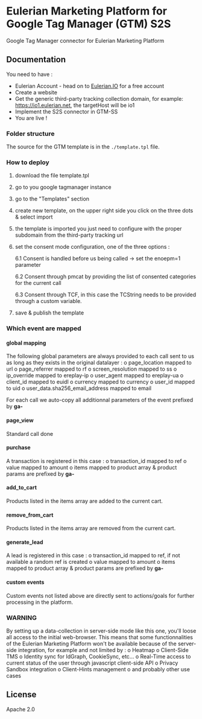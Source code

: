 # Eulerian Marketing Platform for Google Tag Manager (GTM) S2S

Google Tag Manager connector for Eulerian Marketing Platform

## Documentation

You need to have :
- Eulerian Account - head on to [Eulerian.IO](https://www.eulerian.io) for a free account
- Create a website
- Get the generic third-party tracking collection domain, for example: https://io1.eulerian.net, the targetHost will be io1
- Implement the S2S connector in GTM-SS
- You are live ! 

### Folder structure

The source for the GTM template is in the `./template.tpl` file.

### How to deploy

1. download the file template.tpl
2. go to you google tagmanager instance
3. go to the "Templates" section
4. create new template, on the upper right side you click on the three dots & select import
5. the template is imported you just need to configure with the proper subdomain from the third-party tracking url
6. set the consent mode configuration, one of the three options :
   
   6.1 Consent is handled before us being called -> set the enoepm=1 parameter
   
   6.2 Consent through pmcat by providing the list of consented categories for the current call
   
   6.3 Consent through TCF, in this case the TCString needs to be provided through a custom variable.
   
8. save & publish the template

### Which event are mapped

#### global mapping

The following global parameters are always provided to each call sent to us as long as they exists in the original datalayer :
  o page_location mapped to url
  o page_referrer mapped to rf
  o screen_resolution mapped to ss
  o ip_override mapped to ereplay-ip
  o user_agent mapped to ereplay-ua
  o client_id mapped to euidl
  o currency mapped to currency
  o user_id mapped to uid
  o user_data.sha256_email_address mapped to email

For each call we auto-copy all additionnal parameters of the event prefixed by **ga-**

#### page_view

Standard call done

#### purchase

A transaction is registered in this case :
  o transaction_id mapped to ref
  o value mapped to amount
  o items mapped to product array & product params are prefixed by **ga-**
  
#### add_to_cart

Products listed in the items array are added to the current cart.

#### remove_from_cart

Products listed in the items array are removed from the current cart.

#### generate_lead

A lead is registered in this case :
  o transaction_id mapped to ref, if not available a random ref is created
  o value mapped to amount
  o items mapped to product array & product params are prefixed by **ga-**

#### custom events

Custom events not listed above are directly sent to actions/goals for further processing in the platform.

### WARNING

By setting up a data-collection in server-side mode like this one, you'll loose all access to the initial web-browser.
This means that some functionnalities of the Eulerian Marketing Platform won't be available because of the server-side integration, for example and not limited by :
   o Heatmap
   o Client-Side TMS
   o Identity sync for IdGraph, CookieSync, etc...
   o Real-Time access to current status of the user through javascript client-side API
   o Privacy Sandbox integration
   o Client-Hints management
   o and probably other use cases

## License

Apache 2.0
